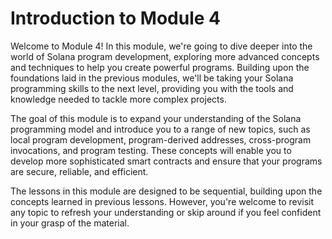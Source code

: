 # Introduction to Module 4

Welcome to Module 4! In this module, we're going to dive deeper into the world of Solana program development, exploring more advanced concepts and techniques to help you create powerful programs. Building upon the foundations laid in the previous modules, we'll be taking your Solana programming skills to the next level, providing you with the tools and knowledge needed to tackle more complex projects.

The goal of this module is to expand your understanding of the Solana programming model and introduce you to a range of new topics, such as local program development, program-derived addresses, cross-program invocations, and program testing. These concepts will enable you to develop more sophisticated smart contracts and ensure that your programs are secure, reliable, and efficient.

The lessons in this module are designed to be sequential, building upon the concepts learned in previous lessons. However, you're welcome to revisit any topic to refresh your understanding or skip around if you feel confident in your grasp of the material.
